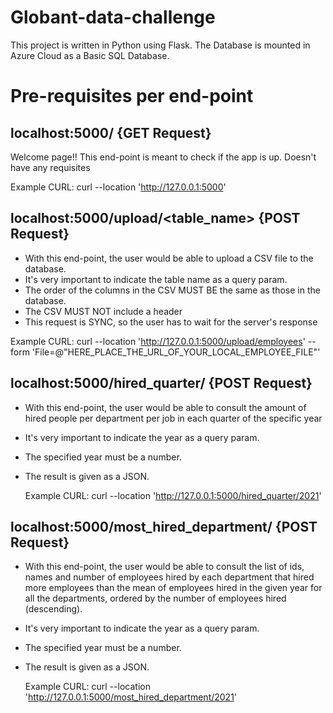 # Globant-data-challenge

This project is written in Python using Flask.
The Database is mounted in Azure Cloud as a Basic SQL Database.

# Pre-requisites per end-point

## localhost:5000/ {GET Request}

Welcome page!! This end-point is meant to check if the app is up.
Doesn't have any requisites

Example CURL: curl --location 'http://127.0.0.1:5000'

## localhost:5000/upload/<table_name>  {POST Request}

- With this end-point, the user would be able to upload a CSV file to the database. 
- It's very important to indicate the table name as a query param.
- The order of the columns in the CSV MUST BE the same as those in the database.
- The CSV MUST NOT include a header
- This request is SYNC, so the user has to wait for the server's response

Example CURL: curl --location 'http://127.0.0.1:5000/upload/employees' 
--form 'File=@"HERE_PLACE_THE_URL_OF_YOUR_LOCAL_EMPLOYEE_FILE"'

## localhost:5000/hired_quarter/<year>  {POST Request}

- With this end-point, the user would be able to consult the amount of hired people per department per job in each quarter of the specific year
- It's very important to indicate the year as a query param.
- The specified year must be a number.
- The result is given as a JSON.

  Example CURL: curl --location 'http://127.0.0.1:5000/hired_quarter/2021'

## localhost:5000/most_hired_department/<year>  {POST Request}

- With this end-point, the user would be able to consult the list of ids, names and number of employees hired by each department that hired more
employees than the mean of employees hired in the given year for all the departments, ordered by the number of employees hired (descending).
- It's very important to indicate the year as a query param.
- The specified year must be a number.
- The result is given as a JSON.

  Example CURL: curl --location 'http://127.0.0.1:5000/most_hired_department/2021'
  
